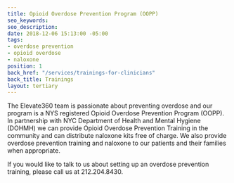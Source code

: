 ```yaml
---
title: Opioid Overdose Prevention Program (OOPP)
seo_keywords:
seo_description:
date: 2018-12-06 15:13:00 -05:00
tags:
- overdose prevention
- opioid overdose
- naloxone
position: 1
back_href: "/services/trainings-for-clinicians"
back_title: Trainings
layout: tertiary
---
```


The Elevate360 team is passionate about preventing overdose and our program is a NYS registered Opioid Overdose Prevention Program (OOPP). In partnership with NYC Department of Health and Mental Hygiene (DOHMH) we can provide Opioid Overdose Prevention Training in the community and can distribute naloxone kits free of charge. We also provide overdose prevention training and naloxone to our patients and their families when appropriate.

If you would like to talk to us about setting up an overdose prevention training, please call us at 212.204.8430.
